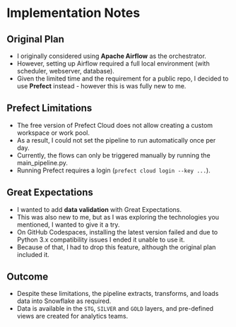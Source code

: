 # Implementation Notes

## Original Plan
- I originally considered using **Apache Airflow** as the orchestrator. 
- However, setting up Airflow required a full local environment (with scheduler, webserver, database). 
- Given the limited time and the requirement for a public repo, I decided to use **Prefect** instead - however this is was fully new to me.

## Prefect Limitations
- The free version of Prefect Cloud does not allow creating a custom workspace or work pool.
- As a result, I could not set the pipeline to run automatically once per day.
- Currently, the flows can only be triggered manually by running the main_pipeline.py.
- Running Prefect requires a login (`prefect cloud login --key ...`).

## Great Expectations
- I wanted to add **data validation** with Great Expectations.
- This was also new to me, but as I was exploring the technologies you mentioned, I wanted to give it a try.
- On GitHub Codespaces, installing the latest version failed and due to Python 3.x compatibility issues I ended it unable to use it.
- Because of that, I had to drop this feature, although the original plan included it.

## Outcome
- Despite these limitations, the pipeline extracts, transforms, and loads data into Snowflake as required.
- Data is available in the `STG`, `SILVER` and `GOLD` layers, and pre-defined views are created for analytics teams.
